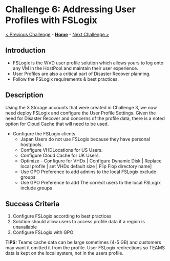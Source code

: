 # Challenge 6: Addressing User Profiles with FSLogix

[< Previous Challenge](./05-Create-Configure-HostPools.md) - **[Home](../README.md)** - [Next Challenge >](./07-Install-Configure-Apps.md)

## Introduction

- FSLogix is the WVD user profile solution which allows yours to log onto any VM in the HostPool and maintain their user experience.  
- User Profiles are also a critical part of Disaster Recover planning.  
- Follow the FSLogix requirements & best practices.

## Description

Using the 3 Storage accounts that were created in Challenge 3, we now need deploy FSLogix and configure the User Profile Settings. Given the need for Disaster Recover and concerns of the profile data, there is a noted option for Cloud Cache that will need to be used.

- Configure the FSLogix clients
    - Japan Users do not use FSLogix because they have personal hostpools.  
    - Configure VHDLocations for US Users.
    - Configure Cloud Cache for UK Users.  
    - Optimize - Configure for VHDx | Configure Dynamic Disk | Replace local profile | set VHDx default size | Flip Flop directory name]
    - Use GPO Preference to add admins to the local FSLogix exclude groups
    - Use GPO Preference to add The correct users to the local FSLogix include groups


## Success Criteria

1. Configure FSLogix according to best practices  
2. Solution should allow users to access profile data if a region is unavailable
3. Configure FSLogix with GPO

**TIPS:** Teams cache data can be large sometimes (4-5 GB) and customers may want it omitted it from the profile. User FSLogix redirections so TEAMS data is kept on the local system, not in the users profile. 
